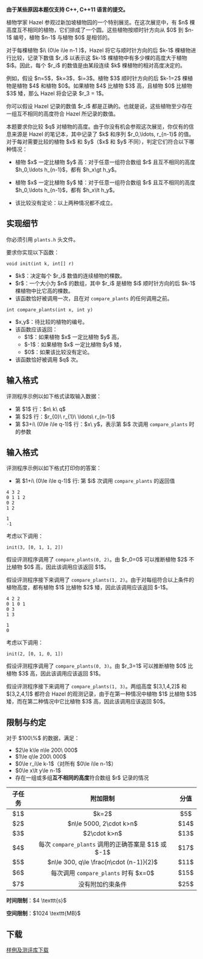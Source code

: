 <p><strong> 由于某些原因本题仅支持 C++, C++11 语言的提交。 </strong></p>
<p>植物学家 Hazel 参观过新加坡植物园的一个特别展览。在这次展览中，有 $n$ 棵高度互不相同的植物，它们排成了一个圆。这些植物按顺时针方向从 $0$ 到 $n-1$ 编号，植物 $n-1$ 与植物 $0$ 是相邻的。</p>
<p>对于每棵植物 $i\ (0\le i\le n-1 )$，Hazel 将它与顺时针方向的后 $k-1$ 棵植物进行比较，记录下数值 $r_i$ 以表示这 $k-1$ 棵植物中有多少棵的高度大于植物 $i$。因此，每个 $r_i$ 的数值是由某段连续 $k$ 棵植物的相对高度决定的。</p>
<p>例如，假设 $n=5$，$k=3$，$i=3$。植物 $3$ 顺时针方向的后 $k-1=2$ 棵植物是植物 $4$ 和植物 $0$。如果植物 $4$ 比植物 $3$ 高，且植物 $0$ 比植物 $3$ 矮，那么 Hazel 将会记录 $r_3 = 1$。</p>
<p>你可以假设 Hazel 记录的数值 $r_i$ 都是正确的。也就是说，这些植物至少存在一组互不相同的高度符合 Hazel 所记录的数值。</p>
<p>本题要求你比较 $q$ 对植物的高度。由于你没有机会参观这次展览，你仅有的信息来源是 Hazel 的笔记本，其中记录了 $k$ 和序列 $r_0,\ldots, r_{n-1}$ 的值。
对于每对需要比较的植物 $x$ 和 $y$（$x$ 和 $y$ 不同），判定它们符合以下哪种情况：</p>
<ul><li><p>植物 $x$ 一定比植物 $y$ 高：对于任意一组符合数组 $r$ 且互不相同的高度 $h_0,\ldots h_{n-1}$，都有 $h_x\gt h_y$。</p>
</li>
<li><p>植物 $x$ 一定比植物 $y$ 矮：对于任意一组符合数组 $r$ 且互不相同的高度 $h_0,\ldots h_{n-1}$，都有 $h_x\lt h_y$。</p>
</li>
<li><p>该比较没有定论：以上两种情况都不成立。</p>
</li>
</ul><h2>实现细节</h2>
<p>你必须引用 <code>plants.h</code> 头文件。</p>
<p>要求你实现以下函数：</p>
<pre><code class="sh_cpp">void init(int k, int[] r)</code></pre>
<ul><li>$k$：决定每个 $r_i$ 数值的连续植物的棵数。</li>
<li>$r$：一个大小为 $n$ 的数组，其中 $r_i$ 是植物 $i$ 顺时针方向的后 $k-1$ 棵植物中比它高的棵数。</li>
<li>该函数恰好被调用一次，且在对 <code>compare_plants</code> 的任何调用之前。</li>
</ul><pre><code class="sh_cpp">int compare_plants(int x, int y)</code></pre>
<ul><li>$x,y$：待比较的植物的编号。</li>
<li>该函数应该返回：<ul><li>$1$：如果植物 $x$ 一定比植物 $y$ 高，</li>
<li>$-1$：如果植物 $x$ 一定比植物 $y$ 矮，</li>
<li>$0$：如果该比较没有定论。</li>
</ul></li>
<li>该函数恰好被调用 $q$ 次。</li>
</ul><h2>输入格式</h2>
<p>评测程序示例以如下格式读取输入数据：</p>
<ul><li>第 $1$ 行：$n\ k\ q$</li>
<li>第 $2$ 行：$r_{0}\ r_{1}\ \ldots\ r_{n-1}$</li>
<li>第 $3+i\ (0\le i\le q-1)$ 行：$x\ y$，表示第 $i$ 次调用 <code>compare_plants</code> 时的参数</li>
</ul><h2>输入格式</h2>
<p>评测程序示例以如下格式打印你的答案：</p>
<ul><li>第 $1+i\ (0\le i\le q-1)$ 行: 第 $i$ 次调用 <code>compare_plants</code> 的返回值</li>
</ul>

<pre><code class="language-input1">4 3 2
0 1 1 2
0 2
1 2
</code></pre>


<pre><code class="language-output1">1
-1
</code></pre>


<p>考虑以下调用：</p>
<pre><code class="sh_cpp">init(3, [0, 1, 1, 2])</code></pre>
<p>假设评测程序调用了 <code>compare_plants(0, 2)</code>。由 $r_0=0$ 可以推断植物 $2$ 不比植物 $0$ 高，因此该调用应该返回 $1$。</p>
<p>假设评测程序接下来调用了 <code>compare_plants(1, 2)</code>。由于对每组符合以上条件的植物高度，都有植物 $1$ 比植物 $2$ 矮，因此该调用应该返回 $-1$。</p>


<pre><code class="language-input2">4 2 2
0 1 0 1
0 3
1 3
</code></pre>


<pre><code class="language-output2">1
0
</code></pre>


<p>考虑以下调用：</p>
<pre><code class="sh_cpp">​init(2, [0, 1, 0, 1])</code></pre>
<p>假设评测程序调用了 <code>compare_plants(0, 3)</code>。由 $r_3=1$ 可以推断植物 $0$ 比植物 $3$ 高，因此该调用应该返回 $1$。</p>
<p>假设评测程序接下来调用了 <code>compare_plants(1, 3)</code>。两组高度 $[3,1,4,2]$ 和 $[3,2,4,1]$ 都符合 Hazel 的观测记录，由于在第一种情况中植物 $1$ 比植物 $3$ 矮，而在第二种情况中它比植物 $3$ 高，因此该调用应该返回 $0$。</p>
<h2>限制与约定</h2>
<p>对于 $100\%$ 的数据，满足：</p>
<ul><li>$2\le k\le n\le 200\ 000$</li>
<li>$1\le q\le 200\ 000$</li>
<li>$0\le r_i\le k-1$（对所有 $0\le i\le n-1$）</li>
<li>$0\le x\lt y\le n-1$</li>
<li>存在一组或多组<strong>互不相同的高度</strong>符合数组 $r$ 记录的情况</li>
</ul><div class="table-responsive">
<table class="table table-bordered table-text-center table-vertical-middle"><thead><tr><th style="text-align:center;">子任务</th>
<th style="text-align:center;">附加限制</th>
<th style="text-align:center;">分值</th>
</tr></thead><tbody><tr><td style="text-align:center;">$1$</td>
<td style="text-align:center;">$k=2$</td>
<td style="text-align:center;">$5$</td>
</tr><tr><td style="text-align:center;">$2$</td>
<td style="text-align:center;">$n\le 5000, 2\cdot k&gt;n$</td>
<td style="text-align:center;">$14$</td>
</tr><tr><td style="text-align:center;">$3$</td>
<td style="text-align:center;">$2\cdot k&gt;n$</td>
<td style="text-align:center;">$13$</td>
</tr><tr><td style="text-align:center;">$4$</td>
<td style="text-align:center;">每次 <code>compare_plants</code> 调用的正确答案是 $1$ 或 $-1$</td>
<td style="text-align:center;">$17$</td>
</tr><tr><td style="text-align:center;">$5$</td>
<td style="text-align:center;">$n\le 300, q\le \frac{n\cdot (n-1)}{2}$</td>
<td style="text-align:center;">$11$</td>
</tr><tr><td style="text-align:center;">$6$</td>
<td style="text-align:center;">每次调用 <code>compare_plants</code> 时有 $x=0$</td>
<td style="text-align:center;">$15$</td>
</tr><tr><td style="text-align:center;">$7$</td>
<td style="text-align:center;">没有附加约束条件</td>
<td style="text-align:center;">$25$</td>
</tr></tbody></table></div>
<p><strong>时间限制</strong>：$4 \texttt{s}$</p>
<p><strong>空间限制</strong>：$1024 \texttt{MB}$</p>
<h2>下载</h2>
<p><a href="./550/file/attachment.zip">样例及测评库下载</a></p>
